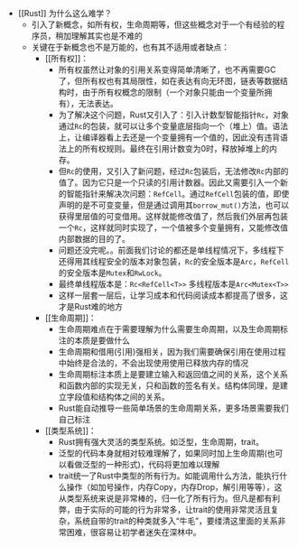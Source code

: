 - [[Rust]] 为什么这么难学？
	- 引入了新概念，如所有权，生命周期等，但这些概念对于一个有经验的程序员，稍加理解其实也是不难的
	- 关键在于新概念也不是万能的，也有其不适用或者缺点：
		- [[所有权]]：
			- 所有权虽然让对象的引用关系变得简单清晰了，也不再需要GC了，但所有权也有其局限性，如在表达有向无环图，链表等数据结构时，由于所有权概念的限制（一个对象只能由一个变量所拥有），无法表达。
			- 为了解决这个问题，Rust又引入了：引入计数型智能指针`Rc`，对象通过`Rc`的包装，就可以让多个变量底层指向一个（堆上）值。语法上，让编译器看上去还是一个变量拥有一个值的，因此没有违背语法上的所有权规则。最终在引用计数变为0时，释放掉堆上的内存。
			- 但`Rc`的使用，又引入了新问题，经过`Rc`包装后，无法修改`Rc`内部的值了。因为它只是一个只读的引用计数器。因此又需要引入一个新的智能指针来解决次问题：`RefCell`。通过`RefCell`包装的值，即使声明的是不可变变量，但是通过调用其`borrow_mut()`方法，也可以获得里层值的可变借用。这样就能修改值了，然后我们外层再包装一个`Rc`，这样就同时实现了，一个值被多个变量拥有，又能修改值内部数据的目的了。
			- 问题还没完呢。。前面我们讨论的都还是单线程情况下，多线程下还得用其线程安全的版本对象包装，`Rc`的安全版本是`Arc`，`RefCell`的安全版本是`Mutex`和`RwLock`。
			- 最终单线程版本是：`Rc<RefCell<T>>` 多线程版本是`Arc<Mutex<T>>`
			- 这样一层套一层后，让学习成本和代码阅读成本都提高了很多，这才是Rust难的地方
		- [[生命周期]]：
			- 生命周期难点在于需要理解为什么需要生命周期，以及生命周期标注的本质是要做什么
			- 生命周期和借用(引用)强相关，因为我们需要确保引用在使用过程中始终是合法的，不会出现使用使用已释放内存的情况
			- 生命周期标注本质上是要建立输入和返回值之间的关系，这个关系和函数内部的实现无关，只和函数的签名有关。结构体同理，是建立字段值和结构体之间的关系。
			- Rust能自动推导一些简单场景的生命周期关系，更多场景需要我们自己标注
		- [[类型系统]]：
			- Rust拥有强大灵活的类型系统。如泛型，生命周期，trait。
			- 泛型的代码本身就相对较难理解了，如果同时加上生命周期(也可以看做泛型的一种形式)，代码将更加难以理解
			- trait统一了Rust中类型的所有行为。如能调用什么方法，能执行什么操作（如加号操作，内存Copy，内存Drop，解引用等等），这从类型系统来说是非常棒的，归一化了所有行为。但凡是都有利弊，由于实际的可能的行为非常多，让trait的使用非常灵活且复杂，系统自带的trait的种类就多入“牛毛”，要缕清这里面的关系非常困难，很容易让初学者迷失在深林中。